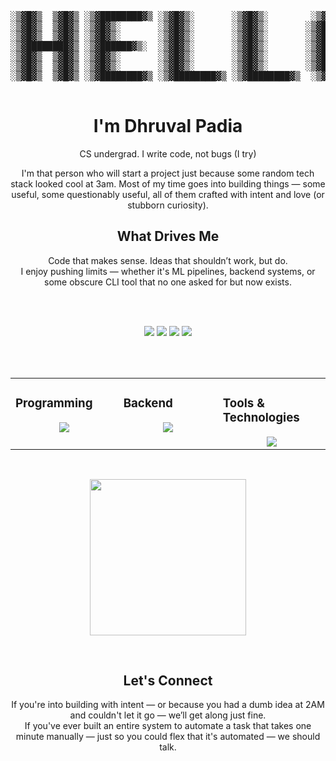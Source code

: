 <div align="center">

  
<pre>
░▒▓█▓▒  ▒▓█▓▒ ░▒▓████████▓▒ ░▒▓█▓▒░       ░▒▓█▓▒░        ░▒▓██████▓▒░  
░▒▓█▓▒  ▒▓█▓▒ ░▒▓█▓▒░       ░▒▓█▓▒░       ░▒▓█▓▒░       ░▒▓█▓▒  ▒▓█▓▒░ 
░▒▓█▓▒  ▒▓█▓▒ ░▒▓█▓▒░       ░▒▓█▓▒░       ░▒▓█▓▒░       ░▒▓█▓▒  ▒▓█▓▒░ 
░▒▓████████▓▒ ░▒▓██████▓▒░  ░▒▓█▓▒░       ░▒▓█▓▒░       ░▒▓█▓▒  ▒▓█▓▒░
░▒▓█▓▒  ▒▓█▓▒ ░▒▓█▓▒░       ░▒▓█▓▒░       ░▒▓█▓▒░       ░▒▓█▓▒  ▒▓█▓▒░ 
░▒▓█▓▒  ▒▓█▓▒ ░▒▓█▓▒░       ░▒▓█▓▒░       ░▒▓█▓▒░       ░▒▓█▓▒  ▒▓█▓▒░ 
░▒▓█▓▒  ▒▓█▓▒ ░▒▓████████▓▒ ░▒▓████████▓▒ ░▒▓████████▓▒  ░▒▓██████▓▒░  
                                                                  
</pre>

# I'm Dhruval Padia

CS undergrad. I write code, not bugs (I try)

I'm that person who will start a project just because some random tech stack looked cool at 3am. Most of my time goes into building things — some useful, some questionably useful, all of them crafted with intent and love (or stubborn curiosity).

## What Drives Me

Code that makes sense. Ideas that shouldn’t work, but do.  
I enjoy pushing limits — whether it's ML pipelines, backend systems, or some obscure CLI tool that no one asked for but now exists.


<br> <br>
<div>
    <a href="https://www.linkedin.com/in/dhruvalpadia/" target="_blank"><img src="https://img.shields.io/badge/-LinkedIn-blue?style=flat&logo=Linkedin&logoColor=white"/></a>
    <a target="_blank" href="mailto:padiadhruval@gmail.com"><img src="https://img.shields.io/badge/-padiadhruval@gmail.com-D14836?style=flat&logo=Gmail&logoColor=white"/></a>
    <a href="https://dhruvalpadia.netlify.app" target="_blank"><img src="https://img.shields.io/badge/-Personal%20Website-3B5998?style=flat&logo=Google-Chrome&logoColor=white"/></a>
    <a href="https://github.com/dhruval30" target="_blank"><img src="https://img.shields.io/badge/-GitHub%20Profile-24292e?style=flat&logo=GitHub&logoColor=white"/></a>
</div>

<br> <br>

<div>
<table><tr><td valign="top" width="25%">

### Programming  
<div align="center">  
    <img src="https://skillicons.dev/icons?i=python,js,java,elixir&perline=4" /> 
</div>

</td><td valign="top" width="25%">
    
### Backend
<div align="center">
    <img src="https://skillicons.dev/icons?i=nodejs,express,flask,django&perline=4" /> 
</div>

</td><td valign="top" width="25%">

### Tools & Technologies
<div align="center">
    <img src="https://skillicons.dev/icons?i=git,github,aws,vscode,mongodb,mysql&perline=4" /> 
</div>
</td>
</tr></table></div>



<!-- <p align="center">
    <a href="https://github.com/dhruval30">
        <img height="180em" src="https://github-readme-stats-git-masterrstaa-rickstaa.vercel.app/api?username=dhruval30&show_icons=true&theme=onedark&include_all_commits=true&count_private=true&hide_border=true"/>
        <img height="180em" src="https://github-readme-stats-eight-theta.vercel.app/api/top-langs/?username=dhruval30&langs_count=12&layout=compact&langs_count=8&theme=onedark&include_all_commits=true&count_private=true&hide_border=true" />
    </a>
</p>
-->
<br>
<!-- Activity Graph -->
<p>
  <a href="https://github.com/dhruval30">
    <img height=250 src="https://github-readme-activity-graph.vercel.app/graph?username=dhruval30&bg_color=282c34&color=FDFD96&line=FDFD96&point=FFFFFF&area_color=79FE96&border_radius=24.5&title_color=FDFD96&border_radius=20px"/>
  </a> 
</p>

<!-- <br>

<p>
   <a href="https://github.com/dhruval30"> 
     <img width="80%" src="https://github-readme-streak-stats.herokuapp.com/?user=dhruval30&show_icons=true&locale=en&layout=demo&theme=onedark&hide_border=true" /> 
   </a>  
</p>
-->
<br> 

## Let's Connect

If you're into building with intent — or because you had a dumb idea at 2AM and couldn't let it go — we’ll get along just fine.  
If you've ever built an entire system to automate a task that takes one minute manually — just so you could flex that it's automated — we should talk.

<div id="header">
  
<p> <a href="https://twitter.com/" target="blank"><img src="https://img.shields.io/twitter/follow/?logo=twitter&style=for-the-badge" alt="" /></a> </p>

  <img src="https://komarev.com/ghpvc/?username=dhruval30&style=for-the-badge&color=orange" alt=""/>
</div>

</div>
